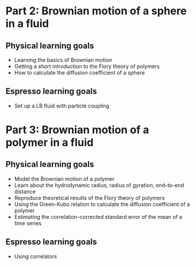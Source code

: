 # Part 2: Brownian motion of a sphere in a fluid

## Physical learning goals

* Learning the basics of Brownian motion
* Getting a short introduction to the Flory theory of polymers
* How to calculate the diffusion coefficient of a sphere

## Espresso learning goals

* Set up a LB fluid with particle coupling

# Part 3: Brownian motion of a polymer in a fluid

## Physical learning goals

* Model the Brownian motion of a polymer
* Learn about the hydrodynamic radius, radius of gyration, end-to-end distance
* Reproduce theoretical results of the Flory theory of polymers
* Using the Green-Kubo relation to calculate the diffusion coefficient of a polymer
* Estimating the correlation-corrected standard error of the mean of a time series

## Espresso learning goals

* Using correlators

